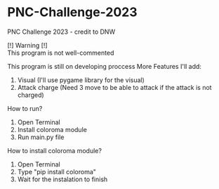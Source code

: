 # PNC-Challenge-2023
PNC Challenge 2023 - credit to DNW

[!] Warning [!]  
This program is not well-commented

This program is still on developing proccess
More Features I'll add:
1. Visual (I'll use pygame library for the visual)
2. Attack charge (Need 3 move to be able to attack if the attack is not charged)
  
  
How to run?  
1. Open Terminal  
2. Install coloroma module  
3. Run main.py file  

How to install coloroma module?  
1. Open Terminal  
2. Type "pip install coloroma"  
3. Wait for the instalation to finish  
